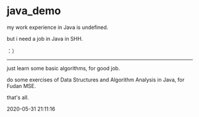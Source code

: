 # java_demo
my work experience in Java is undefined.

but i need a job in Java in SHH.

：）



------

just learn some basic algorithms, for good job.

do some exercises of Data Structures and Algorithm Analysis in Java, for Fudan MSE.

that's all.

2020-05-31 21:11:16

